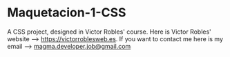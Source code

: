 # Maquetacion-1-CSS
 A CSS project, designed in Victor Robles' course. Here is Victor Robles' website --> https://victorroblesweb.es. If you want to contact me here is my email --> magma.developer.job@gmail.com
